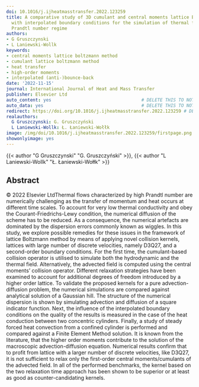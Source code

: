 ```yaml
---
doi: 10.1016/j.ijheatmasstransfer.2022.123259
title: A comparative study of 3D cumulant and central moments lattice Boltzmann schemes
  with interpolated boundary conditions for the simulation of thermal flows in high
  Prandtl number regime
authors:
- G Gruszczynski
- L Laniewski-Wollk
keywords:
- central moments lattice boltzmann method
- cumulant lattice boltzmann method
- heat transfer
- high-order moments
- interpolated (anti-)bounce-back
date: '2022-11-15'
journal: International Journal of Heat and Mass Transfer
publisher: Elsevier Ltd
auto_content: yes                                  # DELETE THIS TO NOT AUTO GENERATE CONTENT
auto_data: yes                                     # DELETE THIS TO NOT AUTO GENERATE METADATA
redirect: https://doi.org/10.1016/j.ijheatmasstransfer.2022.123259 # DELETE THIS TO NOT REDIRECT
realauthors:
  G Gruszczynski: G. Gruszczyński
  L Laniewski-Wollk: Ł. Łaniewski-Wołłk
image: /img/doi/10.1016/j.ijheatmasstransfer.2022.123259/firstpage.png
showonlyimage: yes
---
```

{{< author "G Gruszczynski" "G. Gruszczyński" >}}, {{< author "L Laniewski-Wollk" "Ł. Łaniewski-Wołłk" >}}

## Abstract
© 2022 Elsevier LtdThermal flows characterized by high Prandtl number are numerically challenging as the transfer of momentum and heat occurs at different time scales. To account for very low thermal conductivity and obey the Courant-Friedrichs-Lewy condition, the numerical diffusion of the scheme has to be reduced. As a consequence, the numerical artefacts are dominated by the dispersion errors commonly known as wiggles. In this study, we explore possible remedies for these issues in the framework of lattice Boltzmann method by means of applying novel collision kernels, lattices with large number of discrete velocities, namely D3Q27, and a second-order boundary conditions. For the first time, the cumulant-based collision operator is utilised to simulate both the hydrodynamic and the thermal field. Alternatively, the advected field is computed using the central moments’ collision operator. Different relaxation strategies have been examined to account for additional degrees of freedom introduced by a higher order lattice. To validate the proposed kernels for a pure advection-diffusion problem, the numerical simulations are compared against analytical solution of a Gaussian hill. The structure of the numerical dispersion is shown by simulating advection and diffusion of a square indicator function. Next, the influence of the interpolated boundary conditions on the quality of the results is measured in the case of the heat conduction between two concentric cylinders. Finally, a study of steady forced heat convection from a confined cylinder is performed and compared against a Finite Element Method solution. It is known from the literature, that the higher order moments contribute to the solution of the macroscopic advection-diffusion equation. Numerical results confirm that to profit from lattice with a larger number of discrete velocities, like D3Q27, it is not sufficient to relax only the first-order central moments/cumulants of the advected field. In all of the performed benchmarks, the kernel based on the two relaxation time approach has been shown to be superior or at least as good as counter-candidating kernels.
